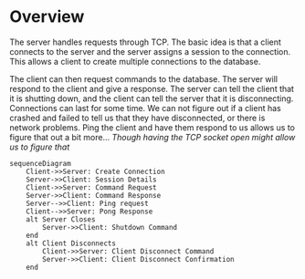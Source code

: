 # Overview
The server handles requests through TCP.
The basic idea is that a client connects to the server and the server assigns a session to the connection. This allows a client to create multiple connections to the database.

The client can then request commands to the database. The server will respond to the client and give a response. The server can tell the client that it is shutting down, and the client can tell the server that it is disconnecting. 
Connections can last for some time. We can not figure out if a client has crashed and failed to tell us that they have disconnected, or there is network problems. Ping the client and have them respond to us allows us to figure that out a bit more... _Though having the TCP socket open might allow us to figure that_ 
```mermaid
sequenceDiagram
    Client->>Server: Create Connection
    Server->>Client: Session Details
    Client->>Server: Command Request
    Server->>Client: Command Response
    Server-->>Client: Ping request
    Client-->>Server: Pong Response 
    alt Server Closes
        Server->>Client: Shutdown Command
    end
    alt Client Disconnects
        Client->>Server: Client Disconnect Command
        Server->>Client: Client Disconnect Confirmation
    end
```

